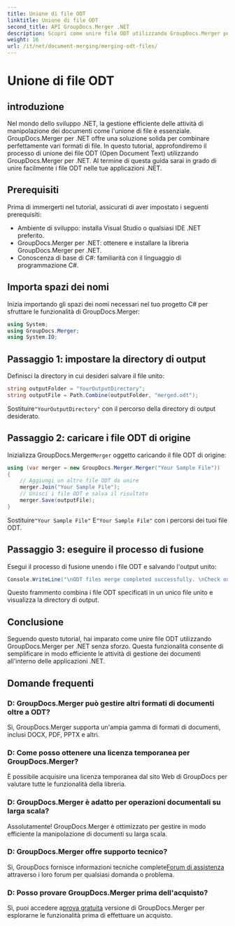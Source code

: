 ```yaml
---
title: Unione di file ODT
linktitle: Unione di file ODT
second_title: API GroupDocs.Merger .NET
description: Scopri come unire file ODT utilizzando GroupDocs.Merger per .NET senza sforzo. Migliora le tue capacità di gestione dei documenti con questa potente libreria.
weight: 16
url: /it/net/document-merging/merging-odt-files/
---
```


# Unione di file ODT

## introduzione
Nel mondo dello sviluppo .NET, la gestione efficiente delle attività di manipolazione dei documenti come l'unione di file è essenziale. GroupDocs.Merger per .NET offre una soluzione solida per combinare perfettamente vari formati di file. In questo tutorial, approfondiremo il processo di unione dei file ODT (Open Document Text) utilizzando GroupDocs.Merger per .NET. Al termine di questa guida sarai in grado di unire facilmente i file ODT nelle tue applicazioni .NET.
## Prerequisiti
Prima di immergerti nel tutorial, assicurati di aver impostato i seguenti prerequisiti:
- Ambiente di sviluppo: installa Visual Studio o qualsiasi IDE .NET preferito.
- GroupDocs.Merger per .NET: ottenere e installare la libreria GroupDocs.Merger per .NET.
- Conoscenza di base di C#: familiarità con il linguaggio di programmazione C#.

## Importa spazi dei nomi
Inizia importando gli spazi dei nomi necessari nel tuo progetto C# per sfruttare le funzionalità di GroupDocs.Merger:
```csharp
using System; 
using GroupDocs.Merger;
using System.IO;
```
## Passaggio 1: impostare la directory di output
Definisci la directory in cui desideri salvare il file unito:
```csharp
string outputFolder = "YourOutputDirectory";
string outputFile = Path.Combine(outputFolder, "merged.odt");
```
 Sostituire`"YourOutputDirectory"` con il percorso della directory di output desiderato.
## Passaggio 2: caricare i file ODT di origine
 Inizializza GroupDocs.Merger`Merger` oggetto caricando il file ODT di origine:
```csharp
using (var merger = new GroupDocs.Merger.Merger("Your Sample File"))
{
    // Aggiungi un altro file ODT da unire
    merger.Join("Your Sample File");
    // Unisci i file ODT e salva il risultato
    merger.Save(outputFile);
}
```
 Sostituire`"Your Sample File"` E`"Your Sample File"` con i percorsi dei tuoi file ODT.
## Passaggio 3: eseguire il processo di fusione
Esegui il processo di fusione unendo i file ODT e salvando l'output unito:
```csharp
Console.WriteLine("\nODT files merge completed successfully. \nCheck output in {0}", outputFolder);
```
Questo frammento combina i file ODT specificati in un unico file unito e visualizza la directory di output.

## Conclusione
Seguendo questo tutorial, hai imparato come unire file ODT utilizzando GroupDocs.Merger per .NET senza sforzo. Questa funzionalità consente di semplificare in modo efficiente le attività di gestione dei documenti all'interno delle applicazioni .NET.

## Domande frequenti
### D: GroupDocs.Merger può gestire altri formati di documenti oltre a ODT?
Sì, GroupDocs.Merger supporta un'ampia gamma di formati di documenti, inclusi DOCX, PDF, PPTX e altri.
### D: Come posso ottenere una licenza temporanea per GroupDocs.Merger?
È possibile acquisire una licenza temporanea dal sito Web di GroupDocs per valutare tutte le funzionalità della libreria.
### D: GroupDocs.Merger è adatto per operazioni documentali su larga scala?
Assolutamente! GroupDocs.Merger è ottimizzato per gestire in modo efficiente la manipolazione di documenti su larga scala.
### D: GroupDocs.Merger offre supporto tecnico?
 Sì, GroupDocs fornisce informazioni tecniche complete[Forum di assistenza](https://forum.groupdocs.com/c/merger/32) attraverso i loro forum per qualsiasi domanda o problema.
### D: Posso provare GroupDocs.Merger prima dell'acquisto?
 Sì, puoi accedere a[prova gratuita](https://releases.groupdocs.com/) versione di GroupDocs.Merger per esplorarne le funzionalità prima di effettuare un acquisto.